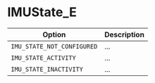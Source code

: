 # IMUState_E

Option|Description
-|-
`IMU_STATE_NOT_CONFIGURED`|...
`IMU_STATE_ACTIVITY`|...
`IMU_STATE_INACTIVITY`|...